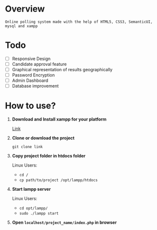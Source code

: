# Overview

    Online polling system made with the help of HTML5, CSS3, SemanticUI, mysql and xampp

# Todo

 - [ ] Responsive Design
 - [ ] Candidate approval feature
 - [ ] Graphical representation of results geographically
 - [ ] Password Encryption
 - [ ] Admin Dashboard
 - [ ] Database improvement

# How to use?

1) <strong>Download and Install xampp for your platform</strong>
        
    [Link](https://www.apachefriends.org/download.html)    
    
2) <strong>Clone or download the project</strong>

    `git clone link`

3) <strong>Copy project folder in htdocs folder</strong> 

    Linux Users:

    - ` cd / `
    - ` cp path/to/project /opt/lampp/htdocs `
    
4) <strong>Start lampp server</strong>
            
    Linux Users: 
    - ` cd opt/lampp/ `
    - ` sudo ./lampp start `

5) <strong>Open ` localhost/project_name/index.php ` in browser</strong>